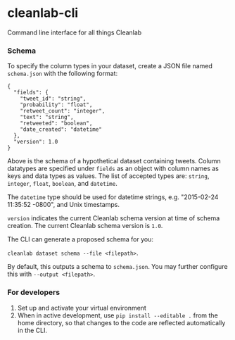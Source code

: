 # cleanlab-cli
Command line interface for all things Cleanlab


### Schema

To specify the column types in your dataset, create a JSON file named `schema.json` with the following format:
```
{
  "fields": {
    "tweet_id": "string",
    "probability": "float",
    "retweet_count": "integer",
    "text": "string",
    "retweeted": "boolean",
    "date_created": "datetime"
  },
  "version": 1.0
}
```
Above is the schema of a hypothetical dataset containing tweets. 
Column datatypes are specified under `fields` as an object with column names as keys and data types as values.
The list of accepted types are: `string`, `integer`, `float`, `boolean`, and `datetime`.

The `datetime` type should be used for datetime strings, e.g. "2015-02-24 11:35:52 -0800", and Unix timestamps.

`version` indicates the current Cleanlab schema version at time of schema creation. 
The current Cleanlab schema version is `1.0`.

The CLI can generate a proposed schema for you: 

`cleanlab dataset schema --file <filepath>`.

By default, this outputs a schema to `schema.json`. You may further configure this with `--output <filepath>`.

### For developers
1. Set up and activate your virtual environment
2. When in active development, use `pip install --editable .` from the home directory, 
so that changes to the code are reflected automatically in the CLI.
